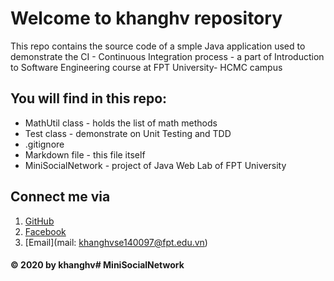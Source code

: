 # Welcome to khanghv repository
This repo contains the source code of a smple Java application used to demonstrate the CI - Continuous Integration process - a part of Introduction to Software Engineering course at FPT University- HCMC campus

## You will find in this repo:
* MathUtil class - holds the list of math methods
* Test class - demonstrate on Unit Testing and TDD
* .gitignore
* Markdown file - this file itself
* MiniSocialNetwork - project of Java Web Lab of FPT University

## Connect me via
1. [GitHub](https://github.com/WebDesignForDio)
2. [Facebook](https://www.facebook.com/huavinhkhangfd3600)
3. [Email](mail: khanghvse140097@fpt.edu.vn)
#### © 2020 by khanghv# MiniSocialNetwork
